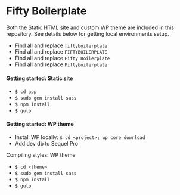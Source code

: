 # Fifty Boilerplate

Both the Static HTML site and custom WP theme are included in this repository. See details below for getting local environments setup.

* Find all and replace `fiftyboilerplate`
* Find all and replace `FIFTYBOILERPLATE`
* Find all and replace `Fifty Boilerplate`
* Find all and replace `Fiftyboilerplate`


#### Getting started: Static site
* `$ cd app`
* `$ sudo gem install sass`
* `$ npm install`
* `$ gulp`


#### Getting started: WP theme
* Install WP locally: `$ cd <project>; wp core download`
* Add dev db to Sequel Pro


Compiling styles: WP theme
* `$ cd <theme>`
* `$ sudo gem install sass`
* `$ npm install`
* `$ gulp`
